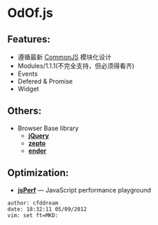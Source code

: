 OdOf.js
======

## Features:
  * 遵循最新 [CommonJS][] 模块化设计
  * Modules/1.1.1(不完全支持，但必须得看齐)
  * Events
  * Defered & Promise
  * Widget

## Others:
  * Browser Base library
    - **[jQuery][]**
    - **[zepto][]**
    - **[ender][]**

## Optimization:
  * **[jsPerf][]** — JavaScript performance playground

[zepto]: http://zeptojs.com/ (The aerogel-weight jQuery-compatible JavaScript library)
[ender]: http://ender.no.de/ (ender the no-library library)
[jquery]: http://jquery.com/ (jQuery is a new kind of JavaScript Library.)
[commonjs]: http:wiki.commonjs.org/wiki/CommonJS
[jsPerf]: http://jsperf.com



    author: cfddream  
    date: 18:32:11 05/09/2012  
    vim: set ft=MKD:
